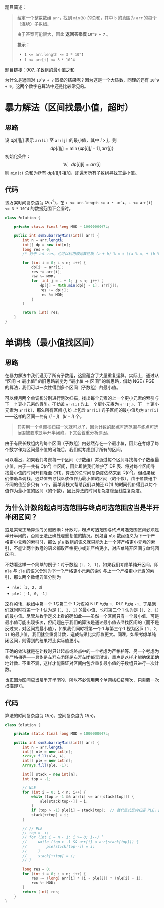 题目简述：

> 给定一个整数数组 `arr`，找到 `min(b)` 的总和，其中 `b` 的范围为 `arr` 的每个（连续）子数组。
>
> 由于答案可能很大，因此 **返回答案模 `10^9 + 7`** 。
>
> **提示：**
>
> - `1 <= arr.length <= 3 * 10^4`
> - `1 <= arr[i] <= 3 * 10^4`

题目链接：[907. 子数组的最小值之和](https://leetcode.cn/problems/sum-of-subarray-minimums/)

为什么是返回对 `10^9 + 7` 取模的结果呢？因为这是一个大质数，同理的还有 `10^9 + 9`。这两个数字在算法中还是比较常见的。

# 暴力解法（区间找最小值，超时）

## 思路

设 $dp[i][j]$ 表示 `arr[i]` 至 `arr[j]` 的最小值，其中 $i>j$，则
$$
dp[i][j]=\min\big\{dp[i][j-1],arr[j]\big\}
$$
初始化条件：
$$
\forall i,\ \ dp[i][i]=arr[i]
$$
则 `min(b)` 总和为所有 $dp[i][j]$ 相加，即遍历所有子数组寻找其最小值。

## 代码

该方案时间复杂度为 $O(n^2)$，在 `1 <= arr.length <= 3 * 10^4`、`1 <= arr[i] <= 3 * 10^4` 的数据范围下会超时。

 ```java
 class Solution {
 
     private static final long MOD = 1000000007L;
 
     public int sumSubarrayMins(int[] arr) {
         int n = arr.length;
         int[] dp = new int[n];
         long res = 0;
         /* 对于 int res，也可以利用模运算性质 (a + b) % m = ((a % m) + (b % m)) % m 避免溢出 */
 
         for (int i = 0; i < n; i++) {
             dp[i] = arr[i];
             res += arr[i];
             res %= MOD;
             for (int j = i + 1; j < n; j++) {
                 dp[j] = Math.min(dp[j - 1], arr[j]);
                 res += dp[j];
                 res %= MOD;
             }
         }
 
         return (int) res;
     }
 }
 ```

# 单调栈（最小值找区间）

## 思路

在暴力解法中我们遍历了所有子数组，这里蕴含了大量重复运算。实际上，通过从 “区间 → 最小值” 的旧思路转变为 “最小值 → 区间” 的新思路，借助 NGE / PGE 的算法，我们可以一次性得到多个区间（子数组）的最小值。

可以使用两个单调栈分别进行两次扫描，找出每个元素的上一个更小元素的索引与下一个更小元素的索引。不妨设 `arr[i]` 的上一个更小元素为 `arr[j]`、下一个更小元素为 `arr[k]`，那么所有区间 $(j,k)$ 上包含 `arr[i]` 的子区间的最小值均为 `arr[i]`——这样的区间一共有 $(i-j)\cdot(k-i)$ 个。

> 其实用一个单调栈扫描一次就可以了，因为计数的起点可选范围与终点可选范围被要求是半开半闭的，下文会着重分析原因。

由于有限长数组内的每个区间（子数组）内必然存在一个最小值，因此在考虑了每个数字作为区间最小值的可能后，我们就考虑到了所有的区间。

可以看出，如果我们考虑每一个区间（子数组）并通过每个区间寻找每个子数组最小值，由于一共有 $O(n^2)$ 个区间，因此即使我们维护了 DP 表、将对每个区间寻找最小值的时间开销降至 $O(1)$，算法的总时间复杂度依然来到 $O(n^2)$。但如果我们借助单调栈，通过值去寻找以该值作为最小值的区间（的个数），由于原数组中不同的值至多只有 $n$ 个，而单调栈又帮助我们以摊还 $O(1)$ 的时间代价得到以每个值作为最小值的区间（的个数），因此算法的时间复杂度降至线性复杂度。

## 为什么计数的起点可选范围与终点可选范围应当是半开半闭区间？

这是实现正确算法的关键因素：计数时，起点可选范围与终点可选范围区间必须是半开半闭的，否则无法正确处理重复值的情况。例如当 `nle` 数组语义为下一个严格更小元素的索引时，那么 `ple` 数组的语义就只能为上一个非严格更小元素的索引，不能让两个数组的语义都取严格更小或非严格更小，对应单纯开区间与单纯闭区间。

不妨看这样一个简单的例子：对于数组 `[1, 2, 1]`，如果我们考虑单纯开区间，即 `nle` 与 `ple` 的语义分别为下一个严格更小元素的索引与上一个严格更小元素的索引，那么两个数组的值分别为

- `nle`：`[3, 2, 3]`
- `ple`：`[-1, 0, -1]`

这样的话，数组中第一个 1与第二个 1 对应的 NLE 均为 `3`、PLE 均为 `-1`，于是我们就同时将第一个 1 认为是 `[1, 2, 1]` 的最小值、也将第二个 1 认为是 `[1, 2, 1]` 的最小值。尽管从数学定义上看的确如此——虽然一个区间只有一个最小值、可是最小值可能出现多次，但问题在于我们的算法是通过最小值去寻找区间的（而不是反过来，对区间找最小值），如果我们同时将第一个 1 与第三个 1 视为区间 `[1, 2, 1]` 的最小值，我们就会重复计数，造成结果比实际值更大。同理，如果考虑单纯闭区间，则得到的结果将比实际值更小。

正确的做法就是在计数时只让起点或终点中的一个考虑为严格相等、另一个考虑为非严格相等——具体是左开右闭还是右开左闭都无所谓，重点是这样才能确保正确地计数、不重不漏，这样才能保证对区间内包含重复最小值的子数组只进行一次计数。

也正因为区间应当是半开半闭的，所以不必使用两个单调栈扫描两次，只需要一次扫描即可。

## 代码

算法的时间复杂度为 $O(n)$，空间复杂度为 $O(n)$。

```java
class Solution {

    private static final long MOD = 1000000007L;

    public int sumSubarrayMins(int[] arr) {
        int n = arr.length;
        int[] nle = new int[n];
        Arrays.fill(nle, n);
        int[] ple = new int[n];
        Arrays.fill(ple, -1);

        int[] stack = new int[n];
        int top = -1;

        // NLE
        for (int i = 0; i < n; i++) {
            while (top > -1 && arr[i] <= arr[stack[top]]) {
                nle[stack[top--]] = i;
            }
            if (top > -1) ple[i] = stack[top];  // 替代显式反向扫描 PLE，因为区间应当是半开半闭的，一次扫描即可
            stack[++top] = i;
        }

        // // PLE
        // top = -1;
        // for (int i = n - 1; i >= 0; i--) {
        //     while (top > -1 && arr[i] < arr[stack[top]]) {
        //         ple[stack[top--]] = i;
        //     }
        //     stack[++top] = i;
        // }

        long res = 0;
        for (int i = 0; i < n; i++) {
            res += (long) arr[i] * (i - ple[i]) * (nle[i] - i);
            res %= MOD;
        }
        return (int) res;
    }
}
```

